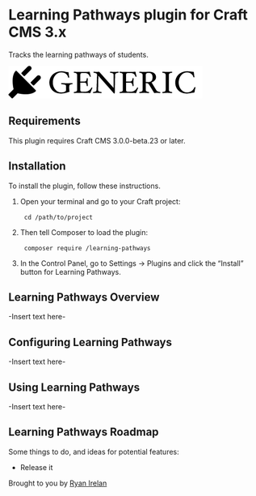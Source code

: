 # Learning Pathways plugin for Craft CMS 3.x

Tracks the learning pathways of students.

![Screenshot](resources/img/plugin-logo.png)

## Requirements

This plugin requires Craft CMS 3.0.0-beta.23 or later.

## Installation

To install the plugin, follow these instructions.

1. Open your terminal and go to your Craft project:

        cd /path/to/project

2. Then tell Composer to load the plugin:

        composer require /learning-pathways

3. In the Control Panel, go to Settings → Plugins and click the “Install” button for Learning Pathways.

## Learning Pathways Overview

-Insert text here-

## Configuring Learning Pathways

-Insert text here-

## Using Learning Pathways

-Insert text here-

## Learning Pathways Roadmap

Some things to do, and ideas for potential features:

* Release it

Brought to you by [Ryan Irelan](https://craftquest.io)
